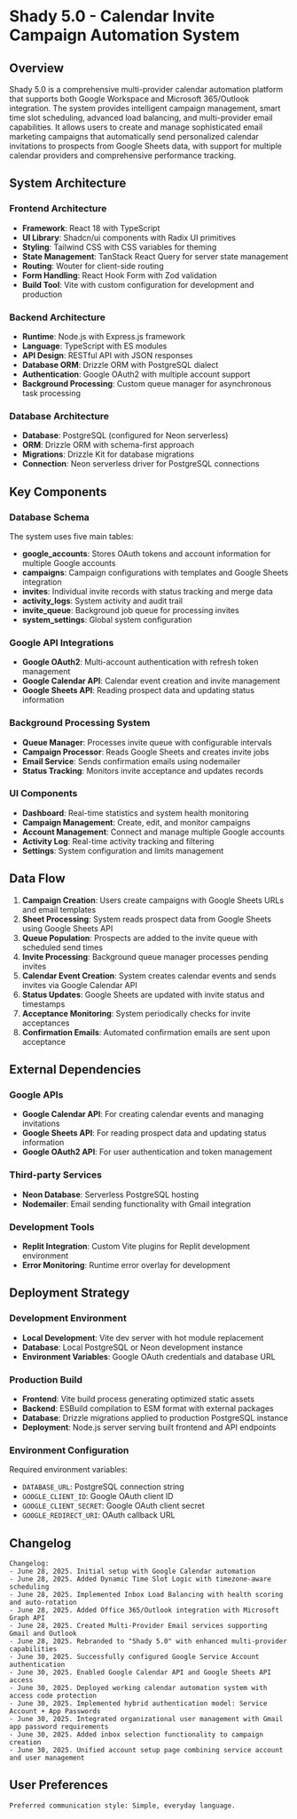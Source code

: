 # Shady 5.0 - Calendar Invite Campaign Automation System

## Overview

Shady 5.0 is a comprehensive multi-provider calendar automation platform that supports both Google Workspace and Microsoft 365/Outlook integration. The system provides intelligent campaign management, smart time slot scheduling, advanced load balancing, and multi-provider email capabilities. It allows users to create and manage sophisticated email marketing campaigns that automatically send personalized calendar invitations to prospects from Google Sheets data, with support for multiple calendar providers and comprehensive performance tracking.

## System Architecture

### Frontend Architecture
- **Framework**: React 18 with TypeScript
- **UI Library**: Shadcn/ui components with Radix UI primitives
- **Styling**: Tailwind CSS with CSS variables for theming
- **State Management**: TanStack React Query for server state management
- **Routing**: Wouter for client-side routing
- **Form Handling**: React Hook Form with Zod validation
- **Build Tool**: Vite with custom configuration for development and production

### Backend Architecture
- **Runtime**: Node.js with Express.js framework
- **Language**: TypeScript with ES modules
- **API Design**: RESTful API with JSON responses
- **Database ORM**: Drizzle ORM with PostgreSQL dialect
- **Authentication**: Google OAuth2 with multiple account support
- **Background Processing**: Custom queue manager for asynchronous task processing

### Database Architecture
- **Database**: PostgreSQL (configured for Neon serverless)
- **ORM**: Drizzle ORM with schema-first approach
- **Migrations**: Drizzle Kit for database migrations
- **Connection**: Neon serverless driver for PostgreSQL connections

## Key Components

### Database Schema
The system uses five main tables:
- **google_accounts**: Stores OAuth tokens and account information for multiple Google accounts
- **campaigns**: Campaign configurations with templates and Google Sheets integration
- **invites**: Individual invite records with status tracking and merge data
- **activity_logs**: System activity and audit trail
- **invite_queue**: Background job queue for processing invites
- **system_settings**: Global system configuration

### Google API Integrations
- **Google OAuth2**: Multi-account authentication with refresh token management
- **Google Calendar API**: Calendar event creation and invite management
- **Google Sheets API**: Reading prospect data and updating status information

### Background Processing System
- **Queue Manager**: Processes invite queue with configurable intervals
- **Campaign Processor**: Reads Google Sheets and creates invite jobs
- **Email Service**: Sends confirmation emails using nodemailer
- **Status Tracking**: Monitors invite acceptance and updates records

### UI Components
- **Dashboard**: Real-time statistics and system health monitoring
- **Campaign Management**: Create, edit, and monitor campaigns
- **Account Management**: Connect and manage multiple Google accounts
- **Activity Log**: Real-time activity tracking and filtering
- **Settings**: System configuration and limits management

## Data Flow

1. **Campaign Creation**: Users create campaigns with Google Sheets URLs and email templates
2. **Sheet Processing**: System reads prospect data from Google Sheets using Google Sheets API
3. **Queue Population**: Prospects are added to the invite queue with scheduled send times
4. **Invite Processing**: Background queue manager processes pending invites
5. **Calendar Event Creation**: System creates calendar events and sends invites via Google Calendar API
6. **Status Updates**: Google Sheets are updated with invite status and timestamps
7. **Acceptance Monitoring**: System periodically checks for invite acceptances
8. **Confirmation Emails**: Automated confirmation emails are sent upon acceptance

## External Dependencies

### Google APIs
- **Google Calendar API**: For creating calendar events and managing invitations
- **Google Sheets API**: For reading prospect data and updating status information
- **Google OAuth2 API**: For user authentication and token management

### Third-party Services
- **Neon Database**: Serverless PostgreSQL hosting
- **Nodemailer**: Email sending functionality with Gmail integration

### Development Tools
- **Replit Integration**: Custom Vite plugins for Replit development environment
- **Error Monitoring**: Runtime error overlay for development

## Deployment Strategy

### Development Environment
- **Local Development**: Vite dev server with hot module replacement
- **Database**: Local PostgreSQL or Neon development instance
- **Environment Variables**: Google OAuth credentials and database URL

### Production Build
- **Frontend**: Vite build process generating optimized static assets
- **Backend**: ESBuild compilation to ESM format with external packages
- **Database**: Drizzle migrations applied to production PostgreSQL instance
- **Deployment**: Node.js server serving built frontend and API endpoints

### Environment Configuration
Required environment variables:
- `DATABASE_URL`: PostgreSQL connection string
- `GOOGLE_CLIENT_ID`: Google OAuth client ID
- `GOOGLE_CLIENT_SECRET`: Google OAuth client secret
- `GOOGLE_REDIRECT_URI`: OAuth callback URL

## Changelog
```
Changelog:
- June 28, 2025. Initial setup with Google Calendar automation
- June 28, 2025. Added Dynamic Time Slot Logic with timezone-aware scheduling
- June 28, 2025. Implemented Inbox Load Balancing with health scoring and auto-rotation
- June 28, 2025. Added Office 365/Outlook integration with Microsoft Graph API
- June 28, 2025. Created Multi-Provider Email services supporting Gmail and Outlook
- June 28, 2025. Rebranded to "Shady 5.0" with enhanced multi-provider capabilities
- June 30, 2025. Successfully configured Google Service Account authentication
- June 30, 2025. Enabled Google Calendar API and Google Sheets API access
- June 30, 2025. Deployed working calendar automation system with access code protection
- June 30, 2025. Implemented hybrid authentication model: Service Account + App Passwords
- June 30, 2025. Integrated organizational user management with Gmail app password requirements
- June 30, 2025. Added inbox selection functionality to campaign creation
- June 30, 2025. Unified account setup page combining service account and user management
```

## User Preferences
```
Preferred communication style: Simple, everyday language.
```